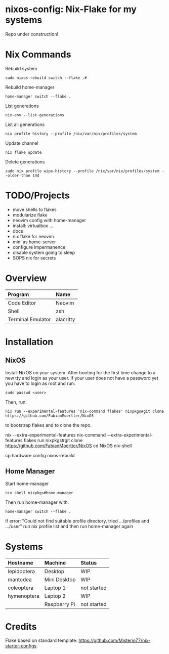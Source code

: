 # nixos-config: Nix-Flake for my systems

Repo under construction!

# Nix Commands

Rebuild system
```
sudo nixos-rebuild switch --flake .#
```

Rebuild home-manager
```
home-manager switch --flake .
```

List generations
```
nix-env --list-generations
```

List all generations
```
nix profile history --profile /nix/var/nix/profiles/system
```

Update channel
```
nix flake update
```

Delete generations
```
sudo nix profile wipe-history --profile /nix/var/nix/profiles/system --older-than 14d
```

# TODO/Projects
* move shells to flakes
* modularize flake
* neovim config with home-manager
* install: virtualbox ... 
* docs
* nix flake for neovim
* mini as home-server
* configure impermanence
* disable system going to sleep
* SOPS nix for secrets

# Overview
| Program                              | Name                                                                                                                           |
| :---                                 | :---                                                                                                                           |
| Code Editor                          | Neovim|
| Shell                                | zsh|
| Terminal Emulator                    | alacritty |

# Installation

## NixOS
Install NixOS on your system. After booting for the first time change to a new tty
and login as your user. If your user does not have a password yet you have to login
as root and run:
```
sudo passwd <user>
```
Then, run:
```
nix run --experimental-features 'nix-command flakes' nixpkgs#git clone https://github.com/FabianMoertter/NixOS
```
to bootstrap flakes and to clone the repo.

nix --extra-experimental-features nix-command --extra-experimental-features flakes run nixpkgs#git clone https://github.com/FabianMoertter/NixOS
cd NixOS
nix-shell

cp hardware config
nixos-rebuild



## Home Manager
Start home-manager
```
nix shell nixpkgs#home-manager
```
Then run home-manager with:
```
home-manager switch --flake .
```

If error:
"Could not find suitable profile directory, tried .../profiles and .../user"
run
nix profile list
and then run home-manager again

# Systems

| Hostname | Machine | Status
| :--- | :--- | :---
| lepidoptera | Desktop          | WIP
| mantodea    | Mini Desktop     | WIP
| coleoptera  | Laptop 1         | not started
| hymenoptera | Laptop 2         | WIP
|             | Raspberry Pi     | not started

# Credits

Flake based on standard template: https://github.com/Misterio77/nix-starter-configs.

